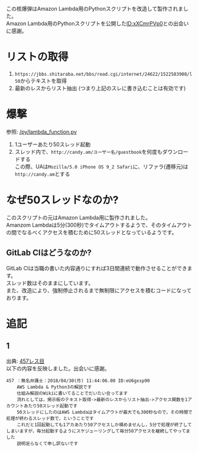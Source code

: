 この核爆弾はAmazon Lambda用のPythonスクリプトを改造して製作されました。    
Amazon Lambda用のPythonスクリプトを公開した[ID:xXCmrPVp0](http://archive.is/VJFsA)との出会いに感謝。    

# リストの取得
1. `https://jbbs.shitaraba.net/bbs/read.cgi/internet/24622/1522583908/l50`からテキストを取得
2. 最新のレスからリスト抽出
(つまり上記のスレに書き込むことは有効です)

# 爆撃
参照: [/py/lambda_function.py](https://gitlab.com/AnKoushinist/nuclear-missiles-by-krsw/blob/master/py/lambda_function.py)
1. 1ユーザーあたり50スレッド起動
2. スレッド内で、`http://candy.am/ユーザー名/guestbook`を何度もダウンロードする    
   この際、UAは`Mozilla/5.0 iPhone OS 9_2 Safari`に、リファラ(遷移元)は`http://candy.am`とする

# なぜ50スレッドなのか?
このスクリプトの元はAmazon Lambda用に製作されました。    
Amanzom Lambdaは5分(300秒)でタイムアウトするようで、そのタイムアウトの間でなるべくアクセスを積むために50スレッドとなっているようです。     

## GitLab CIはどうなのか?
GitLab CIは当職の書いた内容通りにすれば3日間連続で動作させることができます。    
スレッド数はそのままにしています。     
また、改造により、強制停止されるまで無制限にアクセスを積むコードになっております。


# 追記
## 1
出典: [457レス目](http://archive.is/hlDFN)    
以下の内容を反映しました。出会いに感謝。

```
457 ：無名弁護士：2018/04/30(月) 11:44:06.00 ID:eU6gxsp90
    AWS Lambda & Python3の解説です
    仕組み解説のWikiに書いてることでだいたい合ってます
    流れとしては，掲示板のテキスト取得->最新のレスからリスト抽出->アクセス関数を1アカウントあたり50スレッド起動です
    50スレッドにしたのはAWS Lambdaはタイムアウトが最大でも300秒なので，その時間で処理が終わるスレッド数で，ということです
    これだと1回起動しても1アカあたり50アクセスしか積めませんし，5分で処理が終了してしまいますが，毎分起動するようにスケジューリングして毎分50アクセスを継続してやってました
    説明足らなくて申し訳ないです
```